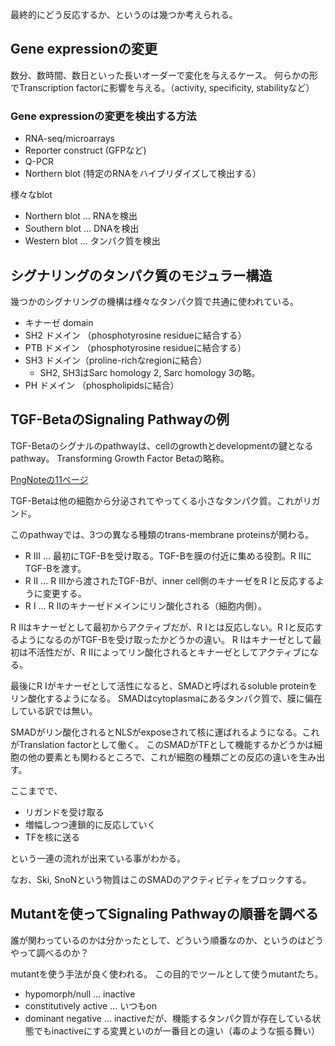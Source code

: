 最終的にどう反応するか、というのは幾つか考えられる。

## Gene expressionの変更

数分、数時間、数日といった長いオーダーで変化を与えるケース。
何らかの形でTranscription factorに影響を与える。（activity, specificity, stabilityなど）

### Gene expressionの変更を検出する方法

- RNA-seq/microarrays
- Reporter construct (GFPなど)
- Q-PCR
- Northern blot (特定のRNAをハイブリダイズして検出する）

様々なblot

- Northern blot ... RNAを検出
- Southern blot ... DNAを検出
- Western blot ... タンパク質を検出

## シグナリングのタンパク質のモジュラー構造

幾つかのシグナリングの機構は様々なタンパク質で共通に使われている。

- キナーゼ domain
- SH2 ドメイン （phosphotyrosine residueに結合する）
- PTB ドメイン （phosphotyrosine residueに結合する）
- SH3 ドメイン（proline-richなregionに結合）
   - SH2, SH3はSarc homology 2, Sarc homology 3の略。
- PH ドメイン （phospholipidsに結合）

## TGF-BetaのSignaling Pathwayの例

TGF-Betaのシグナルのpathwayは、cellのgrowthとdevelopmentの鍵となるpathway。
Transforming Growth Factor Betaの略称。

[PngNoteの11ページ](https://karino2.github.io/ImageGallery/CellBiology706x.html#lg=1&slide=10)

TGF-Betaは他の細胞から分泌されてやってくる小さなタンパク質。これがリガンド。

このpathwayでは、3つの異なる種類のtrans-membrane proteinsが関わる。

- R III ... 最初にTGF-Bを受け取る。TGF-Bを膜の付近に集める役割。R IIにTGF-Bを渡す。
- R II ...  R IIIから渡されたTGF-Bが、inner cell側のキナーゼをR Iと反応するように変更する。
- R I ... R IIのキナーゼドメインにリン酸化される（細胞内側）。

R IIはキナーゼとして最初からアクティブだが、R Iとは反応しない。R Iと反応するようになるのがTGF-Bを受け取ったかどうかの違い。
R Iはキナーゼとして最初は不活性だが、R IIによってリン酸化されるとキナーゼとしてアクティブになる。

最後にR Iがキナーゼとして活性になると、SMADと呼ばれるsoluble proteinをリン酸化するようになる。
SMADはcytoplasmaにあるタンパク質で、膜に偏在している訳では無い。

SMADがリン酸化されるとNLSがexposeされて核に運ばれるようになる。これがTranslation factorとして働く。
このSMADがTFとして機能するかどうかは細胞の他の要素とも関わるところで、これが細胞の種類ごとの反応の違いを生み出す。

ここまでで、

- リガンドを受け取る
- 増幅しつつ連鎖的に反応していく
- TFを核に送る

という一連の流れが出来ている事がわかる。

なお、Ski, SnoNという物質はこのSMADのアクティビティをブロックする。

## Mutantを使ってSignaling Pathwayの順番を調べる

誰が関わっているのかは分かったとして、どういう順番なのか、というのはどうやって調べるのか？

mutantを使う手法が良く使われる。
この目的でツールとして使うmutantたち。

- hypomorph/null ... inactive
- constitutively active ... いつもon
- dominant negative ... inactiveだが、機能するタンパク質が存在している状態でもinactiveにする変異といのが一番目との違い（毒のような振る舞い）

